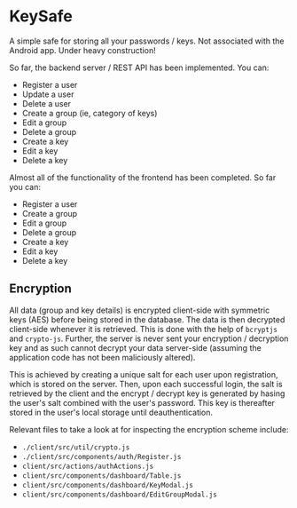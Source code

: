 # KeySafe

A simple safe for storing all your passwords / keys. Not associated with the Android app. Under heavy construction!

So far, the backend server / REST API has been implemented. You can:

- Register a user
- Update a user
- Delete a user
- Create a group (ie, category of keys)
- Edit a group
- Delete a group
- Create a key
- Edit a key
- Delete a key

Almost all of the functionality of the frontend has been completed. So far you can:

- Register a user
- Create a group
- Edit a group
- Delete a group
- Create a key
- Edit a key
- Delete a key

## Encryption

All data (group and key details) is encrypted client-side with symmetric keys (AES) before being stored in the database. The data is then decrypted client-side whenever it is retrieved. This is done with the help of `bcryptjs` and `crypto-js`. Further, the server is never sent your encryption / decryption key and as such cannot decrypt your data server-side (assuming the application code has not been maliciously altered). 

This is achieved by creating a unique salt for each user upon registration, which is stored on the server. Then, upon each successful login, the salt is retrieved by the client and the encrypt / decrypt key is generated by hasing the user's salt combined with the user's password. This key is thereafter stored in the user's local storage until deauthentication. 

Relevant files to take a look at for inspecting the encryption scheme include: 

- `./client/src/util/crypto.js` 
- `./client/src/components/auth/Register.js` 
- `client/src/actions/authActions.js`
- `client/src/components/dashboard/Table.js`
- `client/src/components/dashboard/KeyModal.js`
- `client/src/components/dashboard/EditGroupModal.js`